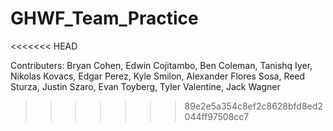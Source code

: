 # GHWF_Team_Practice
<<<<<<< HEAD

Contributers:
Bryan Cohen,
Edwin Cojitambo,
Ben Coleman,
Tanishq Iyer, 
Nikolas Kovacs,
Edgar Perez,
Kyle Smilon,
Alexander Flores Sosa,
Reed Sturza,
Justin Szaro,
Evan Toyberg,
Tyler Valentine,
Jack Wagner
>>>>>>> 89e2e5a354c8ef2c8628bfd8ed2044ff97508cc7
